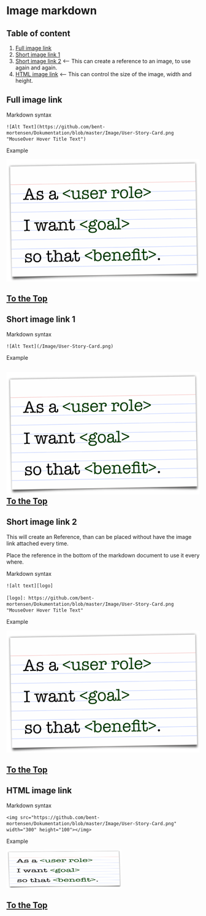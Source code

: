 <a name="top"></a>
# Image markdown
## Table of content 
1. [Full image link](#fullimagelink)
2. [Short image link 1](#shortimagelink1)
3. [Short image link 2](#shortimagelink2) <-- This can create a reference to an image, to use again and again. 
4. [HTML image link](#htmlimagelink) <-- This can control the size of the image, width and height.

<a name="fullimagelink"></a>
## Full image link

Markdown syntax
```
![Alt Text](https://github.com/bent-mortensen/Dokumentation/blob/master/Image/User-Story-Card.png "MouseOver Hover Title Text")
```
Example  

![Alt Text](https://github.com/bent-mortensen/Dokumentation/blob/master/Image/User-Story-Card.png "MouseOver Hover Title Text")

[To the Top](#top)
------------------

<a name="shortimagelink1"></a>
## Short image link 1

Markdown syntax
```
![Alt Text](/Image/User-Story-Card.png)
```
Example  

![Alt Text](/Image/User-Story-Card.png)  
[To the Top](#top)
---

<a name="shortimagelink2"></a>
## Short image link 2

This will create an Reference, than can be placed without have the image link attached every time.

Place the reference in the bottom of the markdown document to use it every where.

Markdown syntax
```
![alt text][logo]

[logo]: https://github.com/bent-mortensen/Dokumentation/blob/master/Image/User-Story-Card.png "MouseOver Hover Title Text"
```
Example  

![alt text][logo]

[logo]: https://github.com/bent-mortensen/Dokumentation/blob/master/Image/User-Story-Card.png "MouseOver Hover Title Text"


[To the Top](#top)
------------------

<a name="htmlimagelink"></a>
## HTML image link

Markdown syntax
```
<img src="https://github.com/bent-mortensen/Dokumentation/blob/master/Image/User-Story-Card.png" width="300" height="100"></img>
```
Example  

<img src="https://github.com/bent-mortensen/Dokumentation/blob/master/Image/User-Story-Card.png" width="300" height="100"></img>

[To the Top](#top)
------------------
